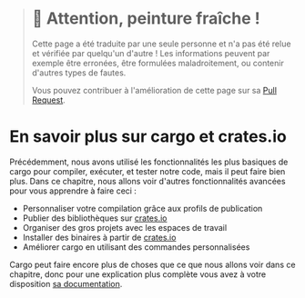 > # 🚧 Attention, peinture fraîche !
>
> Cette page a été traduite par une seule personne et n'a pas été relue et
> vérifiée par quelqu'un d'autre ! Les informations peuvent par exemple être
> erronées, être formulées maladroitement, ou contenir d'autres types de fautes.
>
> Vous pouvez contribuer à l'amélioration de cette page sur sa
> [Pull Request](https://github.com/Jimskapt/rust-book-fr/pull/179).

<!--
# More About Cargo and Crates.io
-->

# En savoir plus sur cargo et crates.io

<!--
So far we’ve used only the most basic features of Cargo to build, run, and test
our code, but it can do a lot more. In this chapter, we’ll discuss some of its
other, more advanced features to show you how to do the following:
-->

Précédemment, nous avons utilisé les fonctionnalités les plus basiques de cargo
pour compiler, exécuter, et tester notre code, mais il peut faire bien plus.
Dans ce chapitre, nous allons voir d'autres fonctionnalités avancées pour vous
apprendre à faire ceci :

<!--
* Customize your build through release profiles
* Publish libraries on [crates.io](https://crates.io/)<!-- ignore -- >
* Organize large projects with workspaces
* Install binaries from [crates.io](https://crates.io/)<!-- ignore -- >
* Extend Cargo using custom commands
-->

* Personnaliser votre compilation grâce aux profils de publication
* Publier des bibliothèques sur [crates.io](https://crates.io/)<!-- ignore -->
* Organiser des gros projets avec les espaces de travail
* Installer des binaires à partir de
  [crates.io](https://crates.io/)<!-- ignore -->
* Améliorer cargo en utilisant des commandes personnalisées

<!--
Cargo can do even more than what we cover in this chapter, so for a full
explanation of all its features, see [its
documentation](https://doc.rust-lang.org/cargo/).
-->

Cargo peut faire encore plus de choses que ce que nous allons voir dans ce
chapitre, donc pour une explication plus complète vous avez à votre disposition
[sa documentation](https://doc.rust-lang.org/cargo/).
